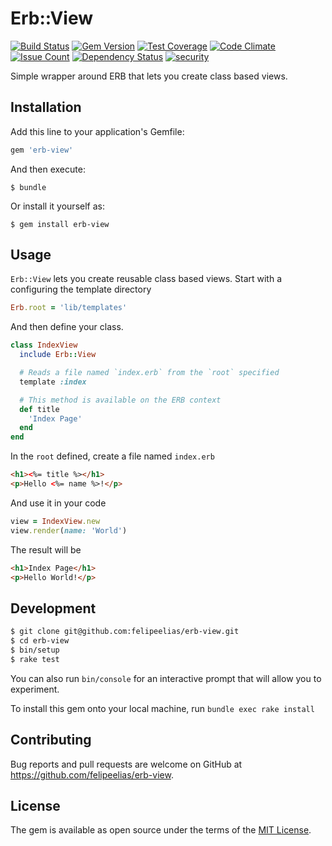 # Erb::View

[![Build Status](https://travis-ci.org/felipeelias/erb-view.svg?branch=master)](https://travis-ci.org/felipeelias/erb-view)
[![Gem Version](https://badge.fury.io/rb/erb-view.svg)](https://badge.fury.io/rb/erb-view)
[![Test Coverage](https://codeclimate.com/github/felipeelias/erb-view/badges/coverage.svg)](https://codeclimate.com/github/felipeelias/erb-view/coverage)
[![Code Climate](https://codeclimate.com/github/felipeelias/erb-view/badges/gpa.svg)](https://codeclimate.com/github/felipeelias/erb-view)
[![Issue Count](https://codeclimate.com/github/felipeelias/erb-view/badges/issue_count.svg)](https://codeclimate.com/github/felipeelias/erb-view)
[![Dependency Status](https://gemnasium.com/badges/github.com/felipeelias/erb-view.svg)](https://gemnasium.com/github.com/felipeelias/erb-view)
[![security](https://hakiri.io/github/felipeelias/erb-view/master.svg)](https://hakiri.io/github/felipeelias/erb-view/master)

Simple wrapper around ERB that lets you create class based views.

## Installation

Add this line to your application's Gemfile:

```ruby
gem 'erb-view'
```

And then execute:

```
$ bundle
```

Or install it yourself as:

```
$ gem install erb-view
```

## Usage

`Erb::View` lets you create reusable class based views. Start with a configuring the template directory

```ruby
Erb.root = 'lib/templates'
```

And then define your class.

```ruby
class IndexView
  include Erb::View

  # Reads a file named `index.erb` from the `root` specified
  template :index

  # This method is available on the ERB context
  def title
    'Index Page'
  end
end
```

In the `root` defined, create a file named `index.erb`

```html
<h1><%= title %></h1>
<p>Hello <%= name %>!</p>
```

And use it in your code

```ruby
view = IndexView.new
view.render(name: 'World')
```

The result will be

```html
<h1>Index Page</h1>
<p>Hello World!</p>
```

## Development

```sh
$ git clone git@github.com:felipeelias/erb-view.git
$ cd erb-view
$ bin/setup
$ rake test
```

You can also run `bin/console` for an interactive prompt that will allow you to experiment.

To install this gem onto your local machine, run `bundle exec rake install`

## Contributing

Bug reports and pull requests are welcome on GitHub at https://github.com/felipeelias/erb-view.

## License

The gem is available as open source under the terms of the [MIT License](http://opensource.org/licenses/MIT).
